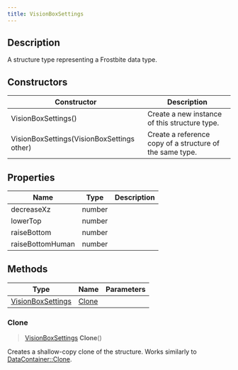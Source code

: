 ```yaml
---
title: VisionBoxSettings
---
```

## Description

A structure type representing a Frostbite data type.

## Constructors

| Constructor                                | Description                                              |
| ------------------------------------------ | -------------------------------------------------------- |
| VisionBoxSettings()                        | Create a new instance of this structure type.            |
| VisionBoxSettings(VisionBoxSettings other) | Create a reference copy of a structure of the same type. |

## Properties

| Name             | Type   | Description |
| ---------------- | ------ | ----------- |
| decreaseXz       | number |             |
| lowerTop         | number |             |
| raiseBottom      | number |             |
| raiseBottomHuman | number |             |

## Methods

| Type                                   | Name            | Parameters |
| -------------------------------------- | --------------- | ---------- |
| [VisionBoxSettings](/vext/ref/fb/visionboxsettings/) | [Clone](#clone) |            |

### Clone

> [VisionBoxSettings](/vext/ref/fb/visionboxsettings/) **Clone**()

Creates a shallow-copy clone of the structure. Works similarly to [DataContainer::Clone](/vext/ref/shared/class/datacontainer#clone).
